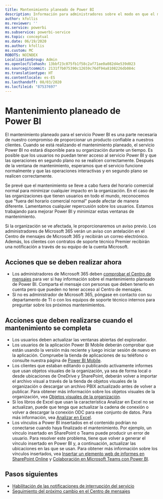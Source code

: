 ```yaml
---
title: Mantenimiento planeado de Power BI
description: Información para administradores sobre el modo en que el mantenimiento planeado de Power BI afecta a su organización y a los siguientes pasos que pueden tener que realizar.
author: kfollis
ms.reviewer: ''
ms.service: powerbi
ms.subservice: powerbi-service
ms.topic: conceptual
ms.date: 06/19/2020
ms.author: kfollis
ms.custom: MC
ROBOTS: NOINDEX
LocalizationGroup: Admin
ms.openlocfilehash: 13bbf23c075fb1f58c2af71ae0a082d4e539d023
ms.sourcegitcommit: 2131f7b075390c12659c76df94a8108226db084c
ms.translationtype: HT
ms.contentlocale: es-ES
ms.lasthandoff: 08/03/2020
ms.locfileid: "87537697"
---
```

# <a name="power-bi-planned-maintenance"></a>Mantenimiento planeado de Power BI

El mantenimiento planeado para el servicio Power BI es una parte necesaria de nuestro compromiso de proporcionar un producto confiable a nuestros clientes. Cuando se está realizando el mantenimiento planeado, el servicio Power BI no estará disponible para su organización durante un tiempo. Es posible que los usuarios no puedan tener acceso al servicio Power BI y que las operaciones en segundo plano no se realicen correctamente. Después de la ventana de mantenimiento, esperamos que el servicio funcione normalmente y que las operaciones interactivas y en segundo plano se realicen correctamente.  

Se prevé que el mantenimiento se lleve a cabo fuera del horario comercial normal para minimizar cualquier impacto en la organización. En el caso de las organizaciones que tienen usuarios en todo el mundo, reconocemos que "fuera del horario comercial normal" puede afectar de manera diferente. Lamentamos cualquier repercusión sobre los usuarios. Estamos trabajando para mejorar Power BI y minimizar estas ventanas de mantenimiento.

Si la organización se ve afectada, le proporcionaremos un aviso previo. Los administradores de Microsoft 365 verán un aviso con antelación en el Centro de mensajes de Microsoft 365 y recibirán un correo electrónico. Además, los clientes con contratos de soporte técnico Premier recibirán una notificación a través de su equipo de la cuenta Microsoft.

## <a name="actions-to-take-now"></a>Acciones que se deben realizar ahora

* Los administradores de Microsoft 365 deben [comprobar el Centro de mensajes](https://admin.microsoft.com/Adminportal/Home#/MessageCenter) para ver si hay información sobre el mantenimiento planeado de Power BI. Comparta el mensaje con personas que deben tenerlo en cuenta pero que pueden no tener acceso al Centro de mensajes.
* Si no es administrador de Microsoft 365, póngase en contacto con su departamento de TI o con los equipos de soporte técnico internos para preguntar sobre los próximos mantenimientos.

## <a name="actions-to-take-when-maintenance-is-complete"></a>Acciones que deben realizarse cuando el mantenimiento se completa

* Los usuarios deben actualizar las ventanas abiertas del explorador.
* Los usuarios de la aplicación Power BI Mobile deberán comprobar que están usando la versión más reciente y luego iniciar sesión de nuevo en la aplicación. Compruebe la tienda de aplicaciones de su teléfono o consulte nuestra página de [Power BI Mobile](https://powerbi.microsoft.com/mobile/).
* Los clientes que estaban editando o publicando activamente informes que usan objetos visuales de la organización, ya sea de forma local o desde ubicaciones de OneDrive y SharePoint, deberán volver a importar el archivo visual a través de la tienda de objetos visuales de la organización o descargar un archivo PBIX actualizado antes de volver a publicar. Para obtener más información sobre los objetos visuales de la organización, vea [Objetos visuales de la organización](organizational-visuals.md).
* Si los libros de Excel que usan la característica Analizar en Excel no se actualizan, puede que tenga que actualizar la cadena de conexión o volver a descargar la conexión ODC para ese conjunto de datos. Para más información, vea [Analizar en Excel](../collaborate-share/service-analyze-in-excel.md#connect-to-power-bi-data).
* Los vínculos a Power BI insertados en el contenido podrían no conectarse cuando haya finalizado el mantenimiento. Por ejemplo, un vínculo insertado en SharePoint o Teams puede producir un error de usuario. Para resolver este problema, tiene que volver a generar el vínculo insertado en Power BI y, a continuación, actualizar las ubicaciones en las que se usan. Para obtener más información sobre los vínculos insertados, vea [Insertar un elemento web de informes en SharePoint Online](../collaborate-share/service-embed-report-spo.md) y [Colaboración en Microsoft Teams con Power BI](../collaborate-share/service-collaborate-microsoft-teams.md).

## <a name="next-steps"></a>Pasos siguientes

* [Habilitación de las notificaciones de interrupción del servicio](service-interruption-notifications.md)
* [Seguimiento del próximo cambio en el Centro de mensajes](https://docs.microsoft.com/microsoft-365/admin/manage/message-center?view=o365-worldwide)
